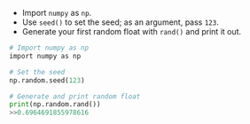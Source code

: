 - Import `numpy` as `np`.
- Use `seed()` to set the seed; as an argument, pass `123`.
- Generate your first random float with `rand()` and print it out.
```Python
# Import numpy as np
import numpy as np

# Set the seed
np.random.seed(123)

# Generate and print random float
print(np.random.rand())
>>0.6964691855978616
```
